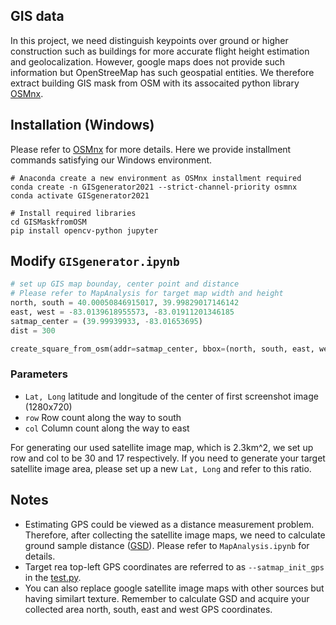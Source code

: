 ## GIS data
In this project, we need distinguish keypoints over ground or higher construction such as buildings for more accurate flight height estimation and geolocalization. However, google maps does not provide such information but OpenStreeMap has such geospatial entities. We therefore extract building GIS mask from OSM with its assocaited python library [OSMnx](https://osmnx.readthedocs.io/en/stable/osmnx.html#module-osmnx.geometries).

## Installation (Windows)
Please refer to [OSMnx](https://github.com/gboeing/osmnx) for more details. Here we provide installment commands satisfying our Windows environment.
```shell
# Anaconda create a new environment as OSMnx installment required
conda create -n GISgenerator2021 --strict-channel-priority osmnx
conda activate GISgenerator2021

# Install required libraries
cd GISMaskfromOSM
pip install opencv-python jupyter
```

## Modify `GISgenerator.ipynb`
```python
# set up GIS map bounday, center point and distance
# Please refer to MapAnalysis for target map width and height
north, south = 40.00050846915017, 39.99829017146142
east, west = -83.0139618955573, -83.01911201346185
satmap_center = (39.99939933, -83.01653695)
dist = 300

create_square_from_osm(addr=satmap_center, bbox=(north, south, east, west), dist=dist)
```
### Parameters
- `Lat, Long` latitude and longitude of the center of first screenshot image (1280x720)
- `row` Row count along the way to south  
- `col` Column count along the way to east
 
 For generating our used satellite image map, which is 2.3km\^2, we set up row and col to be 30 and 17 respectively. If you need to generate your target satellite image area, please set up a new `Lat, Long` and refer to this ratio.

## Notes
- Estimating GPS could be viewed as a distance measurement problem. Therefore, after collecting the satellite image maps, we need to calculate ground sample distance ([GSD](https://en.wikipedia.org/wiki/Ground_sample_distance)). Please refer to `MapAnalysis.ipynb` for details.
- Target rea top-left GPS coordinates are referred to as `--satmap_init_gps` in the [test.py](https://github.com/OSUPCVLab/UbihereDrone2021/blob/main/UAV%20Geolocalization/test.py).
- You can also replace google satellite image maps with other sources but having similart texture. Remember to calculate GSD and acquire your collected area north, south, east and west GPS coordinates.
